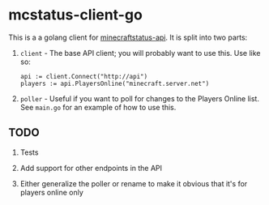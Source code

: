 # mcstatus-client-go

This is a a golang client for
[minecraftstatus-api](https://github.com/chooper/minecraftstatus-api). It is
split into two parts:

1. `client` - The base API client; you will probably want to use this. Use like so:

    ```golang
    api := client.Connect("http://api")
    players := api.PlayersOnline("minecraft.server.net") 
    ```

2. `poller` - Useful if you want to poll for changes to the Players Online list. See
   `main.go` for an example of how to use this.

## TODO

1. Tests

2. Add support for other endpoints in the API

3. Either generalize the poller or rename to make it obvious that it's for players online only

